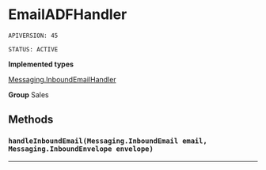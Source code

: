 # EmailADFHandler

`APIVERSION: 45`

`STATUS: ACTIVE`



**Implemented types**

[Messaging.InboundEmailHandler](Messaging.InboundEmailHandler)


**Group** Sales

## Methods
### `handleInboundEmail(Messaging.InboundEmail email, Messaging.InboundEnvelope envelope)`
---
